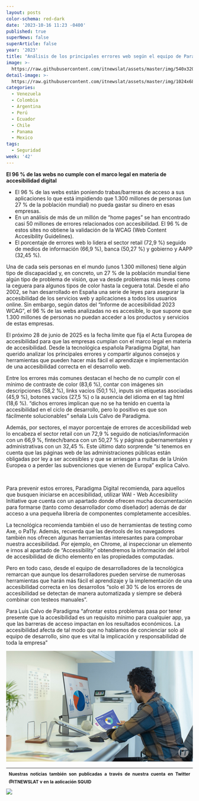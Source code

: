 ```yaml
---
layout: posts
color-schema: red-dark
date: '2023-10-16 11:23 -0400'
published: true
superNews: false
superArticle: false
year: '2023'
title: "Análisis de los principales errores web según el equipo de Paradigma Digital\_"
image: >-
  https://raw.githubusercontent.com/itnewslat/assets/master/img/540x320/Analisis-Graficos-p.jpg
detail-image: >-
  https://raw.githubusercontent.com/itnewslat/assets/master/img/1024x680/Analisis-Graficos-g.jpg
categories:
  - Venezuela
  - Colombia
  - Argentina
  - Perú
  - Ecuador
  - Chile
  - Panama
  - Mexico
tags:
  - Seguridad
week: '42'
---
```

**El 96 % de las webs no cumple con el marco legal en materia de accesibilidad digital**

- El 96 % de las webs están poniendo trabas/barreras de acceso a sus aplicaciones lo que está impidiendo que 1.300 millones de personas (un 27 % de la población mundial) no pueda gastar su dinero en esas empresas.
- En un análisis de más de un millón de “home pages” se han encontrado casi 50 millones de errores relacionados con accesibilidad. El 96 % de estos sites no obtiene la validación de la WCAG (Web Content Accesibility Guidelines).
- El porcentaje de errores web lo lidera el sector retail (72,9 %) seguido de medios de información (66,9 %), banca (50,27 %) y gobierno y AAPP (32,45 %).

Una de cada seis personas en el mundo (unos 1.300 millones) tiene algún tipo de discapacidad y, en concreto, un 27 % de la población mundial tiene algún tipo de problema de visión, que va desde problemas más leves como la ceguera para algunos tipos de color hasta la ceguera total. Desde el año 2002, se han desarrollado en España una serie de leyes para asegurar la accesibilidad de los servicios web y aplicaciones a todos los usuarios online. Sin embargo, según datos del “Informe de accesibilidad 2023 WCAG”, el 96 % de las webs analizadas no es accesible, lo que supone que 1.300 millones de personas no puedan acceder a los productos y servicios de estas empresas.

El próximo 28 de junio de 2025 es la fecha límite que fija el Acta Europea de accesibilidad para que las empresas cumplan con el marco legal en materia de accesibilidad. Desde la tecnológica española Paradigma Digital, han querido analizar los principales errores y compartir algunos consejos y herramientas que pueden hacer más fácil el aprendizaje e implementación de una accesibilidad correcta en el desarrollo web.

Entre los errores más comunes destacan el hecho de no cumplir con el mínimo de contraste de color (83,6 %), contar con imágenes sin descripciones (58,2 %), links vacíos (50,1 %), inputs sin etiquetas asociadas (45,9 %), botones vacíos (27,5 %) o la ausencia del idioma en el tag html (18,6 %). “dichos errores implican que no se ha tenido en cuenta la accesibilidad en el ciclo de desarrollo, pero lo positivo es que son fácilmente solucionables” señala Luis Calvo de Paradigma.

Además, por sectores, el mayor porcentaje de errores de accesibilidad web lo encabeza el sector retail con un 72,9 % seguido de noticias/información con un 66,9 %, fintech/banca con un 50,27 % y páginas gubernamentales y administrativas con un 32,45 %. Este último dato sorprende “si tenemos en cuenta que las páginas web de las administraciones públicas están obligadas por ley a ser accesibles y que se arriesgan a multas de la Unión Europea o a perder las subvenciones que vienen de Europa” explica Calvo.

 

Para prevenir estos errores, Paradigma Digital recomienda, para aquellos que busquen iniciarse en accesibilidad, utilizar WAI - Web Accesibility Initiative que cuenta con un apartado donde ofrecen mucha documentación para formarse (tanto como desarrollador como diseñador) además de dar acceso a una pequeña librería de componentes completamente accesibles.

La tecnológica recomienda también el uso de herramientas de testing como Axe, o Pa11y. Además, recuerda que las devtools de los navegadores también nos ofrecen algunas herramientas interesantes para comprobar nuestra accesibilidad. Por ejemplo, en Chrome, al inspeccionar un elemento e irnos al apartado de “Accessibility” obtendremos la información del árbol de accesibilidad de dicho elemento en las propiedades computadas.

Pero en todo caso, desde el equipo de desarrolladores de la tecnológica remarcan que aunque los desarrolladores pueden servirse de numerosas herramientas que harán más fácil el aprendizaje y la implementación de una accesibilidad correcta en los desarrollos “solo el 30 % de los errores de accesibilidad se detectan de manera automatizada y siempre se deberá combinar con testeos manuales”.

Para Luis Calvo de Paradigma “afrontar estos problemas pasa por tener presente que la accesibilidad es un requisito mínimo para cualquier app, ya que las barreras de acceso impactan en los resultados económicos. La accesibilidad afecta de tal modo que no hablamos de concienciar solo al equipo de desarrollo, sino que es vital la implicación y responsabilidad de toda la empresa”

![](https://raw.githubusercontent.com/itnewslat/assets/master/img/540x320/Analisis-Graficos-p.jpg)

<table style="height: 42px;" width="569">
<tbody>
<tr>
<td style="text-align: justify;"><sub><strong>Nuestras noticias también son publicadas a través de nuestra cuenta en Twitter <a href="https://twitter.com/itnewslat?lang=es">@ITNEWSLAT</a> y en la aplicación <a href="https://squidapp.co/en/">SQUID</a></strong></sub></td>
</tr>
</tbody>
</table>

<img src="https://tracker.metricool.com/c3po.jpg?hash=56f88a41e39ab42c063cc51676587a04"/>